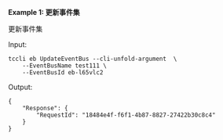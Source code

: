 **Example 1: 更新事件集**

更新事件集

Input: 

```
tccli eb UpdateEventBus --cli-unfold-argument  \
    --EventBusName test111 \
    --EventBusId eb-l65vlc2
```

Output: 
```
{
    "Response": {
        "RequestId": "18484e4f-f6f1-4b87-8827-27422b30c8c4"
    }
}
```

